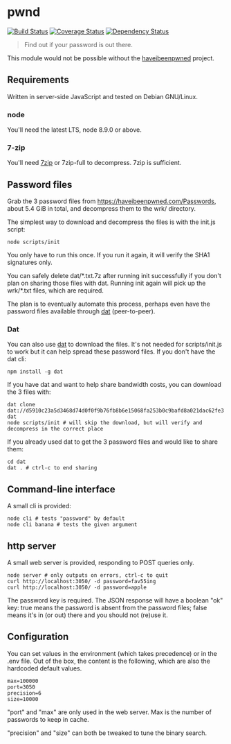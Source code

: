# pwnd
[![Build Status](https://travis-ci.org/millette/pwnd.svg?branch=master)](https://travis-ci.org/millette/pwnd)
[![Coverage Status](https://coveralls.io/repos/github/millette/pwnd/badge.svg?branch=master)](https://coveralls.io/github/millette/pwnd?branch=master)
[![Dependency Status](https://gemnasium.com/badges/github.com/millette/pwnd.svg)](https://gemnasium.com/github.com/millette/pwnd)
> Find out if your password is out there.

This module would not be possible without the [haveibeenpwned][] project.

## Requirements
Written in server-side JavaScript and tested on Debian GNU/Linux.

### node
You'll need the latest LTS, node 8.9.0 or above.

### 7-zip
You'll need [7zip][] or 7zip-full to decompress. 7zip is sufficient.

## Password files
Grab the 3 password files from <https://haveibeenpwned.com/Passwords>, about 5.4 GiB in total, and decompress them to the wrk/ directory.

The simplest way to download and decompress the files is with the init.js script:

```
node scripts/init
```

You only have to run this once. If you run it again, it will verify the SHA1 signatures only.

You can safely delete dat/\*.txt.7z after running init successfully if you don't plan on sharing those files with dat. Running init again will pick up the wrk/\*.txt files, which are required.

The plan is to eventually automate this process, perhaps even have the password files available through [dat][] (peer-to-peer).

### Dat
You can also use [dat][] to download the files. It's not needed for scripts/init.js to work but it can help spread these password files. If you don't have the dat cli:

```
npm install -g dat
```

If you have dat and want to help share bandwidth costs, you can download the 3 files with:

```
dat clone dat://d5910c23a5d3468d74d0f0f9b76fb8b6e15068fa253b0c9bafd8a021dac62fe3 dat
node scripts/init # will skip the download, but will verify and decompress in the correct place
```

If you already used dat to get the 3 password files and would like to share them:

```
cd dat
dat . # ctrl-c to end sharing
```

## Command-line interface
A small cli is provided:

```
node cli # tests "password" by default
node cli banana # tests the given argument
```

## http server
A small web server is provided, responding to POST queries only.

```
node server # only outputs on errors, ctrl-c to quit
curl http://localhost:3050/ -d password=fav55ing
curl http://localhost:3050/ -d password=apple
```

The password key is required. The JSON response will have a boolean "ok" key: true means the password is absent from the password files; false means it's in (or out) there and you should not (re)use it.

## Configuration
You can set values in the environment (which takes precedence) or in the .env file. Out of the box, the content is the following, which are also the hardcoded default values.

```
max=100000
port=3050
precision=6
size=10000
```

"port" and "max" are only used in the web server. Max is the number of passwords to keep in cache.

"precision" and "size" can both be tweaked to tune the binary search.

[dat]: https://datproject.org/
[haveibeenpwned]: https://haveibeenpwned.com/
[7zip]: http://www.7-zip.org/
